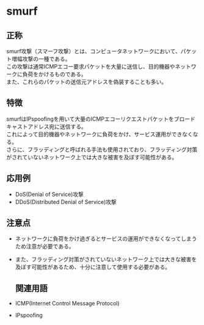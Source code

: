 

# smurf
## 正称
smurf攻撃（スマーフ攻撃）とは、コンピュータネットワークにおいて、パケット増幅攻撃の一種である。  
この攻撃は通常ICMPエコー要求パケットを大量に送信し、目的機器やネットワークに負荷をかけるものである。  
また、これらのパケットの送信元アドレスを偽装することも多い。
## 特徴
smurfはIPspoofingを用いて大量のICMPエコーリクエストパケットをブロードキャストアドレス宛に送信する。  
これによって目的機器やネットワークに負荷をかけ、サービス運用ができなくなる。  
さらに、フラッディングと呼ばれる手法も使用されており、フラッディング対策がされていないネットワーク上では大きな被害を及ぼす可能性がある。
## 応用例
- DoS(Denial of Service)攻撃  
- DDoS(Distributed Denial of Service)攻撃  
## 注意点
- ネットワークに負荷をかけ過ぎるとサービスの運用ができなくなってしまうため注意が必要である。  
- また、フラッディング対策がされていないネットワーク上では大きな被害を及ぼす可能性があるため、十分に注意して使用する必要がある。  

  ## 関連用語
- ICMP(Internet Control Message Protocol)  
- IPspoofing